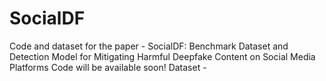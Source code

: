 # SocialDF
Code and dataset for the paper - SocialDF: Benchmark Dataset and Detection Model for Mitigating Harmful Deepfake Content on Social Media Platforms 
Code will be available soon!
Dataset - 
